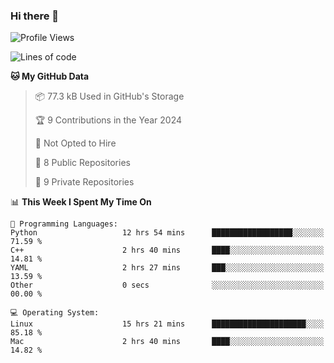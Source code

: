 ### Hi there 👋

<!--
**huayuan4396/huayuan4396** is a ✨ _special_ ✨ repository because its `README.md` (this file) appears on your GitHub profile.

Here are some ideas to get you started:

- 🔭 I’m currently working on ...
- 🌱 I’m currently learning ...
- 👯 I’m looking to collaborate on ...
- 🤔 I’m looking for help with ...
- 💬 Ask me about ...
- 📫 How to reach me: ...
- 😄 Pronouns: ...
- ⚡ Fun fact: ...
-->

<!--START_SECTION:waka-->
![Profile Views](http://img.shields.io/badge/Profile%20Views-19-blue)

![Lines of code](https://img.shields.io/badge/From%20Hello%20World%20I%27ve%20Written-5.7%20thousand%20lines%20of%20code-blue)

**🐱 My GitHub Data** 

> 📦 77.3 kB Used in GitHub's Storage 
 > 
> 🏆 9 Contributions in the Year 2024
 > 
> 🚫 Not Opted to Hire
 > 
> 📜 8 Public Repositories 
 > 
> 🔑 9 Private Repositories 
 > 
📊 **This Week I Spent My Time On** 

```text
💬 Programming Languages: 
Python                   12 hrs 54 mins      ██████████████████░░░░░░░   71.59 % 
C++                      2 hrs 40 mins       ████░░░░░░░░░░░░░░░░░░░░░   14.81 % 
YAML                     2 hrs 27 mins       ███░░░░░░░░░░░░░░░░░░░░░░   13.59 % 
Other                    0 secs              ░░░░░░░░░░░░░░░░░░░░░░░░░   00.00 % 

💻 Operating System: 
Linux                    15 hrs 21 mins      █████████████████████░░░░   85.18 % 
Mac                      2 hrs 40 mins       ████░░░░░░░░░░░░░░░░░░░░░   14.82 % 
```


<!--END_SECTION:waka-->
